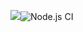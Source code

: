 <a href="https://codeclimate.com/github/Yunique/frontend-project-lvl3/maintainability"><img src="https://api.codeclimate.com/v1/badges/b57a941139a0e58e4db1/maintainability" /></a>![Node.js CI](https://github.com/Yunique/frontend-project-lvl2/workflows/Node.js%20CI/badge.svg)

